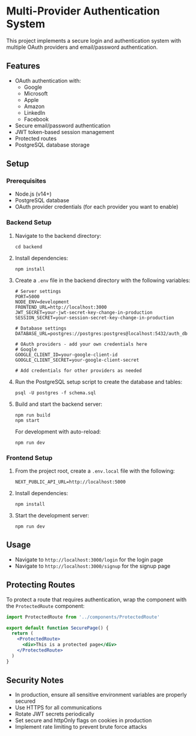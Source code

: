 # Multi-Provider Authentication System

This project implements a secure login and authentication system with multiple OAuth providers and email/password authentication.

## Features

- OAuth authentication with:
  - Google
  - Microsoft
  - Apple
  - Amazon
  - LinkedIn
  - Facebook
- Secure email/password authentication
- JWT token-based session management
- Protected routes
- PostgreSQL database storage

## Setup

### Prerequisites

- Node.js (v14+)
- PostgreSQL database
- OAuth provider credentials (for each provider you want to enable)

### Backend Setup

1. Navigate to the backend directory:
   ```
   cd backend
   ```

2. Install dependencies:
   ```
   npm install
   ```

3. Create a `.env` file in the backend directory with the following variables:
   ```
   # Server settings
   PORT=5000
   NODE_ENV=development
   FRONTEND_URL=http://localhost:3000
   JWT_SECRET=your-jwt-secret-key-change-in-production
   SESSION_SECRET=your-session-secret-key-change-in-production

   # Database settings
   DATABASE_URL=postgres://postgres:postgres@localhost:5432/auth_db

   # OAuth providers - add your own credentials here
   # Google
   GOOGLE_CLIENT_ID=your-google-client-id
   GOOGLE_CLIENT_SECRET=your-google-client-secret

   # Add credentials for other providers as needed
   ```

4. Run the PostgreSQL setup script to create the database and tables:
   ```
   psql -U postgres -f schema.sql
   ```

5. Build and start the backend server:
   ```
   npm run build
   npm start
   ```

   For development with auto-reload:
   ```
   npm run dev
   ```

### Frontend Setup

1. From the project root, create a `.env.local` file with the following:
   ```
   NEXT_PUBLIC_API_URL=http://localhost:5000
   ```

2. Install dependencies:
   ```
   npm install
   ```

3. Start the development server:
   ```
   npm run dev
   ```

## Usage

- Navigate to `http://localhost:3000/login` for the login page
- Navigate to `http://localhost:3000/signup` for the signup page

## Protecting Routes

To protect a route that requires authentication, wrap the component with the `ProtectedRoute` component:

```jsx
import ProtectedRoute from '../components/ProtectedRoute'

export default function SecurePage() {
  return (
    <ProtectedRoute>
      <div>This is a protected page</div>
    </ProtectedRoute>
  )
}
```

## Security Notes

- In production, ensure all sensitive environment variables are properly secured
- Use HTTPS for all communications
- Rotate JWT secrets periodically
- Set secure and httpOnly flags on cookies in production
- Implement rate limiting to prevent brute force attacks 